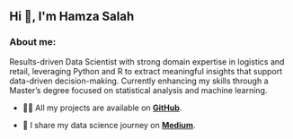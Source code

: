 <h2>Hi 👋, I'm Hamza Salah</h1>

<h3 align="left">About me: </h3>
Results-driven Data Scientist with strong domain expertise in logistics and retail, leveraging Python and R to extract meaningful insights that support data-driven decision-making. Currently enhancing my skills through a Master’s degree focused on statistical analysis and machine learning.

- 👨‍💻 All my projects are available on [**GitHub**](https://github.com/hamzasalahds/projects/blob/main/README.md#data-science-portfolio).

- 📝 I share my data science journey on [**Medium**](https://medium.com/@hamzamsalahds).

